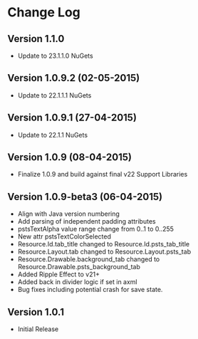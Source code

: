 Change Log
==========
Version 1.1.0
-------------
* Update to 23.1.1.0 NuGets

Version 1.0.9.2 (02-05-2015)
-------------
* Update to 22.1.1.1 NuGets

Version 1.0.9.1 (27-04-2015)
-------------
* Update to 22.1.1 NuGets

Version 1.0.9 (08-04-2015)
-------------
* Finalize 1.0.9 and build against final v22 Support Libraries

Version 1.0.9-beta3 (06-04-2015)
-------------
* Align with Java version numbering
* Add parsing of independent padding attributes
* pstsTextAlpha value range change from 0..1 to 0..255
* New attr pstsTextColorSelected
* Resource.Id.tab_title changed to Resource.Id.psts_tab_title
* Resource.Layout.tab changed to Resource.Layout.psts_tab
* Resource.Drawable.background_tab changed to Resource.Drawable.psts_background_tab
* Added Ripple Effect to v21+
* Added back in divider logic if set in axml
* Bug fixes including potential crash for save state.

Version 1.0.1
-------------
* Initial Release
